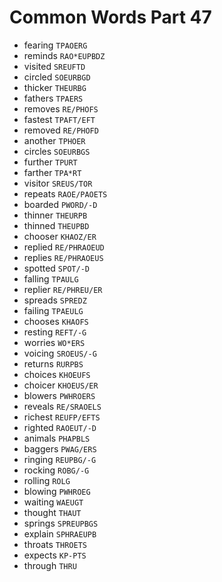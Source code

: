 # Common Words Part 47

* fearing `TPAOERG`
* reminds `RAO*EUPBDZ`
* visited `SREUFTD`
* circled `SOEURBGD`
* thicker `THEURBG`
* fathers `TPAERS`
* removes `RE/PHOFS`
* fastest `TPAFT/EFT`
* removed `RE/PHOFD`
* another `TPHOER`
* circles `SOEURBGS`
* further `TPURT`
* farther `TPA*RT`
* visitor `SREUS/TOR`
* repeats `RAOE/PAOETS`
* boarded `PWORD/-D`
* thinner `THEURPB`
* thinned `THEUPBD`
* chooser `KHAOZ/ER`
* replied `RE/PHRAOEUD`
* replies `RE/PHRAOEUS`
* spotted `SPOT/-D`
* falling `TPAULG`
* replier `RE/PHREU/ER`
* spreads `SPREDZ`
* failing `TPAEULG`
* chooses `KHAOFS`
* resting `REFT/-G`
* worries `WO*ERS`
* voicing `SROEUS/-G`
* returns `RURPBS`
* choices `KHOEUFS`
* choicer `KHOEUS/ER`
* blowers `PWHROERS`
* reveals `RE/SRAOELS`
* richest `REUFP/EFTS`
* righted `RAOEUT/-D`
* animals `PHAPBLS`
* baggers `PWAG/ERS`
* ringing `REUPBG/-G`
* rocking `ROBG/-G`
* rolling `ROLG`
* blowing `PWHROEG`
* waiting `WAEUGT`
* thought `THAUT`
* springs `SPREUPBGS`
* explain `SPHRAEUPB`
* throats `THROETS`
* expects `KP-PTS`
* through `THRU`
